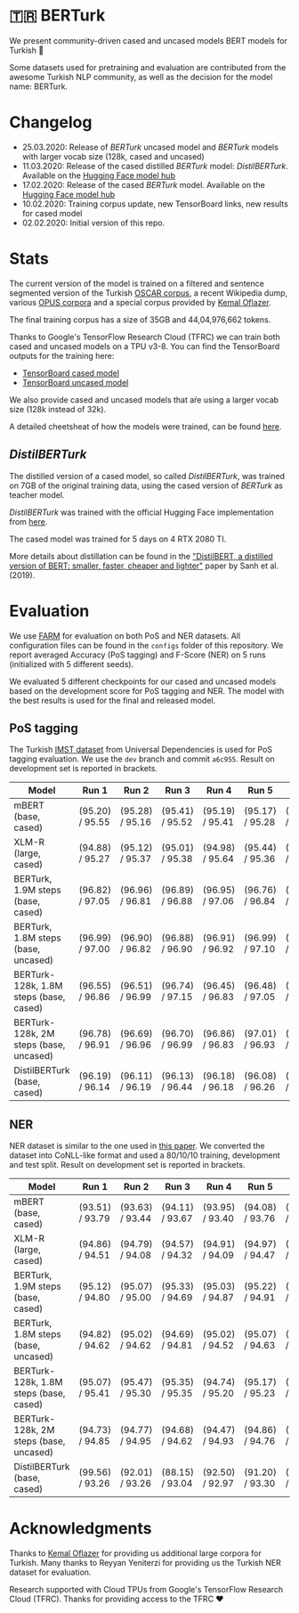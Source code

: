 # 🇹🇷 BERTurk

We present community-driven cased and uncased models BERT models for Turkish 🎉

Some datasets used for pretraining and evaluation are contributed from the
awesome Turkish NLP community, as well as the decision for the model name: BERTurk.

# Changelog

* 25.03.2020: Release of *BERTurk* uncased model and *BERTurk* models with larger vocab size (128k, cased and uncased)
* 11.03.2020: Release of the cased distilled *BERTurk* model: *DistilBERTurk*.
              Available on the [Hugging Face model hub](https://huggingface.co/dbmdz/distilbert-base-turkish-cased)
* 17.02.2020: Release of the cased *BERTurk* model.
              Available on the [Hugging Face model hub](https://huggingface.co/dbmdz/bert-base-turkish-cased)
* 10.02.2020: Training corpus update, new TensorBoard links, new results for cased model
* 02.02.2020: Initial version of this repo.

# Stats

The current version of the model is trained on a filtered and sentence
segmented version of the Turkish [OSCAR corpus](https://traces1.inria.fr/oscar/),
a recent Wikipedia dump, various [OPUS corpora](http://opus.nlpl.eu/) and a
special corpus provided by [Kemal Oflazer](http://www.andrew.cmu.edu/user/ko/).

The final training corpus has a size of 35GB and 44,04,976,662 tokens.

Thanks to Google's TensorFlow Research Cloud (TFRC) we can train both cased and
uncased models on a TPU v3-8. You can find the TensorBoard outputs for
the training here:

* [TensorBoard cased model](https://tensorboard.dev/experiment/ZgFk8LclQOKdW0pYWviLMg/)
* [TensorBoard uncased model](https://tensorboard.dev/experiment/5LlD11cWRwexyqKSEPPXGA/)

We also provide cased and uncased models that aŕe using a larger vocab size (128k instead of 32k).

A detailed cheetsheat of how the models were trained, can be found [here](CHEETSHEAT.md).

## *DistilBERTurk*

The distilled version of a cased model, so called *DistilBERTurk*, was trained
on 7GB of the original training data, using the cased version of *BERTurk*
as teacher model.

*DistilBERTurk* was trained with the official Hugging Face implementation from
[here](https://github.com/huggingface/transformers/tree/master/examples/distillation).

The cased model was trained for 5 days on 4 RTX 2080 TI.

More details about distillation can be found in the
["DistilBERT, a distilled version of BERT: smaller, faster, cheaper and lighter"](https://arxiv.org/abs/1910.01108)
paper by Sanh et al. (2019).

# Evaluation

We use [FARM](https://github.com/deepset-ai/FARM) for evaluation on both PoS and NER datasets.
All configuration files can be found in the `configs` folder of this repository. We report
averaged Accuracy (PoS tagging) and F-Score (NER) on 5 runs (initialized with 5 different seeds).

We evaluated 5 different checkpoints for our cased and uncased models based on the development
score for PoS tagging and NER. The model with the best results is used for the final and released
model.

## PoS tagging

The Turkish [IMST dataset](https://github.com/UniversalDependencies/UD_Turkish-IMST) 
from Universal Dependencies is used for PoS tagging evaluation. We use the `dev` branch and
commit `a6c955`. Result on development set is reported in brackets.


| Model                                    | Run 1           | Run 2           | Run 3           | Run 4           | Run 5           | Avg.
| ---------------------------------------- | --------------- | --------------- | --------------- | --------------- | --------------- | -------------------
| mBERT (base, cased)                      | (95.20) / 95.55 | (95.28) / 95.16 | (95.41) / 95.52 | (95.19) / 95.41 | (95.17) / 95.28 | (95.25) / 95.38
| XLM-R (large, cased)                     | (94.88) / 95.27 | (95.12) / 95.37 | (95.01) / 95.38 | (94.98) / 95.64 | (95.44) / 95.36 | (95.09) / 95.40
| BERTurk, 1.9M steps (base, cased)        | (96.82) / 97.05 | (96.96) / 96.81 | (96.89) / 96.88 | (96.95) / 97.06 | (96.76) / 96.84 | (96.88) / 96.93
| BERTurk, 1.8M steps (base, uncased)      | (96.99) / 97.00 | (96.90) / 96.82 | (96.88) / 96.90 | (96.91) / 96.92 | (96.99) / 97.10 | (96.93) / 96.95
| BERTurk-128k, 1.8M steps (base, cased)   | (96.55) / 96.86 | (96.51) / 96.99 | (96.74) / 97.15 | (96.45) / 96.83 | (96.48) / 97.05 | (96.55) / **96.98**
| BERTurk-128k, 2M steps (base, uncased)   | (96.78) / 96.91 | (96.69) / 96.96 | (96.70) / 96.99 | (96.86) / 96.83 | (97.01) / 96.93 | (96.81) / 96.92
| DistilBERTurk (base, cased)              | (96.19) / 96.14 | (96.11) / 96.19 | (96.13) / 96.44 | (96.18) / 96.18 | (96.08) / 96.26 | (96.14) / 96.24

## NER

NER dataset is similar to the one used in [this paper](https://www.aclweb.org/anthology/P11-3019/).
We converted the dataset into CoNLL-like format and used a 80/10/10 training, development and test split.
 Result on development set is reported in brackets.

| Model                                    | Run 1           | Run 2           | Run 3           | Run 4           | Run 5           | Avg.
| ---------------------------------------- | --------------- | --------------- | --------------- | --------------- | --------------- | -------------------
| mBERT (base, cased)                      | (93.51) / 93.79 | (93.63) / 93.44 | (94.11) / 93.67 | (93.95) / 93.40 | (94.08) / 93.76 | (93.86) / 93.61
| XLM-R (large, cased)                     | (94.86) / 94.51 | (94.79) / 94.08 | (94.57) / 94.32 | (94.91) / 94.09 | (94.97) / 94.47 | (94.82) / 94.29
| BERTurk, 1.9M steps (base, cased)        | (95.12) / 94.80 | (95.07) / 95.00 | (95.33) / 94.69 | (95.03) / 94.87 | (95.22) / 94.91 | (95.15) / 94.85
| BERTurk, 1.8M steps (base, uncased)      | (94.82) / 94.62 | (95.02) / 94.62 | (94.69) / 94.81 | (95.02) / 94.52 | (95.07) / 94.63 | (94.92) / 94.64
| BERTurk-128k, 1.8M steps (base, cased)   | (95.07) / 95.41 | (95.47) / 95.30 | (95.35) / 95.35 | (94.74) / 95.20 | (95.17) / 95.23 | (95.16) / **95.30**
| BERTurk-128k, 2M steps (base, uncased)   | (94.73) / 94.85 | (94.77) / 94.95 | (94.68) / 94.62 | (94.47) / 94.93 | (94.86) / 94.76 | (94.70) / 94.83
| DistilBERTurk (base, cased)              | (99.56) / 93.26 | (92.01) / 93.26 | (88.15) / 93.04 | (92.50) / 92.97 | (91.20) / 93.30 | (92.68) / 93.17

# Acknowledgments

Thanks to [Kemal Oflazer](http://www.andrew.cmu.edu/user/ko/) for providing us
additional large corpora for Turkish. Many thanks to Reyyan Yeniterzi for providing
us the Turkish NER dataset for evaluation.

Research supported with Cloud TPUs from Google's TensorFlow Research Cloud (TFRC).
Thanks for providing access to the TFRC ❤️
